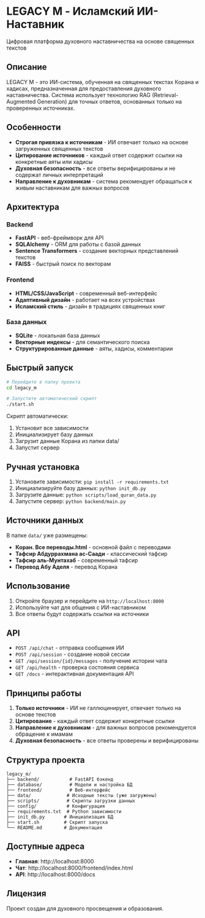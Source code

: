 # LEGACY M - Исламский ИИ-Наставник

Цифровая платформа духовного наставничества на основе священных текстов

## Описание

LEGACY M - это ИИ-система, обученная на священных текстах Корана и хадисах, предназначенная для предоставления духовного наставничества. Система использует технологию RAG (Retrieval-Augmented Generation) для точных ответов, основанных только на проверенных источниках.

## Особенности

- **Строгая привязка к источникам** - ИИ отвечает только на основе загруженных священных текстов
- **Цитирование источников** - каждый ответ содержит ссылки на конкретные аяты или хадисы
- **Духовная безопасность** - все ответы верифицированы и не содержат личных интерпретаций
- **Направление к духовникам** - система рекомендует обращаться к живым наставникам для важных вопросов

## Архитектура

### Backend
- **FastAPI** - веб-фреймворк для API
- **SQLAlchemy** - ORM для работы с базой данных
- **Sentence Transformers** - создание векторных представлений текстов
- **FAISS** - быстрый поиск по векторам

### Frontend
- **HTML/CSS/JavaScript** - современный веб-интерфейс
- **Адаптивный дизайн** - работает на всех устройствах
- **Исламский стиль** - дизайн в традициях священных книг

### База данных
- **SQLite** - локальная база данных
- **Векторные индексы** - для семантического поиска
- **Структурированные данные** - аяты, хадисы, комментарии

## Быстрый запуск

```bash
# Перейдите в папку проекта
cd legacy_m

# Запустите автоматический скрипт
./start.sh
```

Скрипт автоматически:
1. Установит все зависимости
2. Инициализирует базу данных
3. Загрузит данные Корана из папки data/
4. Запустит сервер

## Ручная установка

1. Установите зависимости: `pip install -r requirements.txt`
2. Инициализируйте базу данных: `python init_db.py`
3. Загрузите данные: `python scripts/load_quran_data.py`
4. Запустите сервер: `python backend/main.py`

## Источники данных

В папке `data/` уже размещены:
- **Коран. Все переводы.html** - основной файл с переводами
- **Тафсир Абдуррахмана ас-Саади** - классический тафсир
- **Тафсир аль-Мунтахаб** - современный тафсир
- **Перевод Абу Аделя** - перевод Корана

## Использование

1. Откройте браузер и перейдите на `http://localhost:8000`
2. Используйте чат для общения с ИИ-наставником
3. Все ответы будут содержать ссылки на источники

## API

- `POST /api/chat` - отправка сообщения ИИ
- `POST /api/session` - создание новой сессии
- `GET /api/session/{id}/messages` - получение истории чата
- `GET /api/health` - проверка состояния сервиса
- `GET /docs` - интерактивная документация API

## Принципы работы

1. **Только источники** - ИИ не галлюцинирует, отвечает только на основе текстов
2. **Цитирование** - каждый ответ содержит конкретные ссылки
3. **Направление к духовникам** - для важных вопросов рекомендуется обращение к имамам
4. **Духовная безопасность** - все ответы проверены и верифицированы

## Структура проекта

```
legacy_m/
├── backend/           # FastAPI бэкенд
├── database/          # Модели и настройка БД
├── frontend/          # Веб-интерфейс
├── data/             # Исходные тексты (уже загружены)
├── scripts/          # Скрипты загрузки данных
├── config/           # Конфигурация
├── requirements.txt  # Python зависимости
├── init_db.py       # Инициализация БД
├── start.sh         # Скрипт запуска
└── README.md        # Документация
```

## Доступные адреса

- **Главная**: http://localhost:8000
- **Чат**: http://localhost:8000/frontend/index.html
- **API**: http://localhost:8000/docs

## Лицензия

Проект создан для духовного просвещения и образования.